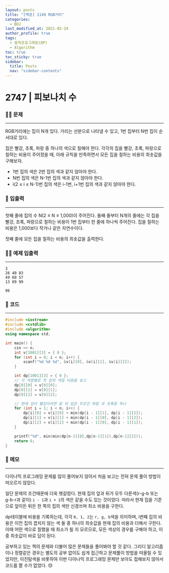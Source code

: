 ```yaml
---
layout: posts
title: "[백준] 1149 RGB거리"
categories:
  - BOJ
last_modified_at: 2021-02-24
author_profile: true
tags:
  - 동적프로그래밍(DP)
  - Algorithm
toc: true
toc_sticky: true
sidebar:
  title: Posts
  nav: "sidebar-contents"
---
```


# 2747 | 피보나치 수


### 🙋‍♀️ 문제

-----

RGB거리에는 집이 N개 있다. 거리는 선분으로 나타낼 수 있고, 1번 집부터 N번 집이 순서대로 있다.

집은 빨강, 초록, 파랑 중 하나의 색으로 칠해야 한다. 각각의 집을 빨강, 초록, 파랑으로 칠하는 비용이 주어졌을 때, 아래 규칙을 만족하면서 모든 집을 칠하는 비용의 최솟값을 구해보자.

- 1번 집의 색은 2번 집의 색과 같지 않아야 한다.
- N번 집의 색은 N-1번 집의 색과 같지 않아야 한다.
- i(2 ≤ i ≤ N-1)번 집의 색은 i-1번, i+1번 집의 색과 같지 않아야 한다.

### 🙌 입출력

-----

첫째 줄에 집의 수 N(2 ≤ N ≤ 1,000)이 주어진다. 둘째 줄부터 N개의 줄에는 각 집을 빨강, 초록, 파랑으로 칠하는 비용이 1번 집부터 한 줄에 하나씩 주어진다. 집을 칠하는 비용은 1,000보다 작거나 같은 자연수이다.

첫째 줄에 모든 집을 칠하는 비용의 최솟값을 출력한다.

### 🙋‍♂️ 예제 입출력

-----

```
3
26 40 83
49 60 57
13 89 99
```

```
96
```


### 🚀 코드

-----

```c++
#include <iostream>
#include <cstdlib>
#include <algorithm>
using namespace std;

int main() {
	cin >> n;
	int v[1001][3] = { 0 };
	for (int i = 0; i < n; i++) {
		scanf("%d %d %d", &v[i][0], &v[i][1], &v[i][2]);
	}

	int dp[1001][3] = { 0 };
	// 각 색깔별로 첫 집의 색칠 비용을 넣고
	dp[0][0] = v[0][0];
	dp[0][1] = v[0][1];
	dp[0][2] = v[0][2];

	// 현재 집이 빨강이라면 앞 뒤 집은 무조건 파랑 과 초록중 하나
	for (int i = 1; i < n; i++) {
		dp[i][0] = v[i][0] + min(dp[i - 1][1], dp[i - 1][2]);
		dp[i][1] = v[i][1] + min(dp[i - 1][0], dp[i - 1][2]);
		dp[i][2] = v[i][2] + min(dp[i - 1][0], dp[i - 1][1]);
	}

	printf("%d", min(min(dp[n-1][0],dp[n-1][1]),dp[n-1][2]));
	return 0;
}
```

### 🌠 메모

-----

다이나믹 프로그래밍 문제를 많이 풀어보지 않아서 처음 보고는 전혀 문제 풀이 방법이 떠오르지 않았다.

일단 문제의 조건때문에 더욱 헷갈렸다. 현재 집의 앞과 뒤가 모두 다른색(r-g-b 또는 g-b-r과 같이) ```i - 1```과 ```i + 1```의 색은 같을 수도 있는 것이었다. 따라서 현재 집을 기준으로 앞이든 뒤든 한 쪽의 집의 색만 신경쓰며 최소 비용을 구한다.

dp테이블에 비용을 기록하는데, 각각 ```0, 1, 2```는 ```r, g, b```색을 의미하며, i번째 집의 비용은 이전 집의 겹치지 않는 색 둘 중 하나의 최솟값을 현재 집의 비용과 더해서 구한다. 이때 어떤 색으로 칠했을 때 최소가 될 지 모르므로, 모든 색상의 경우를 구해야 하고, 이중 최솟값이 바로 답이 된다.

공부하고 있는 책의 문제와 더불어 많은 문제들을 풀어봐야 할 것 같다. 그리디 알고리즘이나 정렬같은 경우는 별도의 공부 없이도 쉽게 접근하고 문제풀이 방법을 떠올릴 수 있었지만, 이진탐색을 비롯하여 이번 다이나믹 프로그래밍 문제만 보아도 접해보지 않아서 코드를 짤 수가 없었다. 😓
